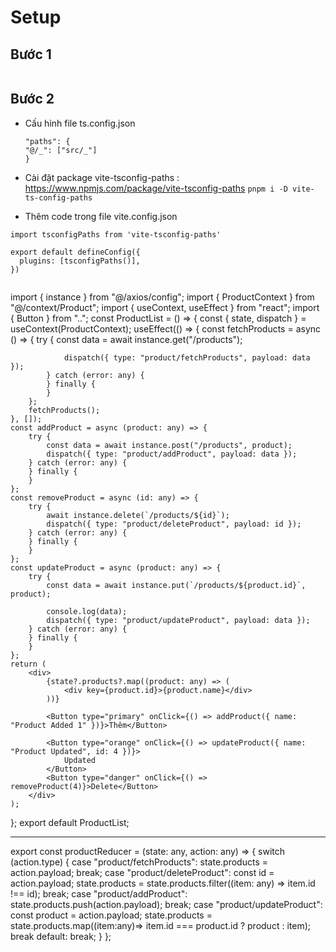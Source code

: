 # Setup

## Bước 1

```create vite@latest vite-project -- --template react-ts

```

## Bước 2

-   Cấu hình file ts.config.json
    ```"baseUrl": "./",
    "paths": {
    "@/_": ["src/_"]
    }
    ```
-   Cài đặt package vite-tsconfig-paths : https://www.npmjs.com/package/vite-tsconfig-paths
    `pnpm i -D vite-ts-config-paths `

-   Thêm code trong file vite.config.json

```import { defineConfig } from 'vite'
import tsconfigPaths from 'vite-tsconfig-paths'

export default defineConfig({
  plugins: [tsconfigPaths()],
})
```

```

```

import { instance } from "@/axios/config";
import { ProductContext } from "@/context/Product";
import { useContext, useEffect } from "react";
import { Button } from "..";
const ProductList = () => {
    const { state, dispatch } = useContext(ProductContext);
    useEffect(() => {
        const fetchProducts = async () => {
            try {
                const data = await instance.get("/products");

                dispatch({ type: "product/fetchProducts", payload: data });
            } catch (error: any) {
            } finally {
            }
        };
        fetchProducts();
    }, []);
    const addProduct = async (product: any) => {
        try {
            const data = await instance.post("/products", product);
            dispatch({ type: "product/addProduct", payload: data });
        } catch (error: any) {
        } finally {
        }
    };
    const removeProduct = async (id: any) => {
        try {
            await instance.delete(`/products/${id}`);
            dispatch({ type: "product/deleteProduct", payload: id });
        } catch (error: any) {
        } finally {
        }
    };
    const updateProduct = async (product: any) => {
        try {
            const data = await instance.put(`/products/${product.id}`, product);

            console.log(data);
            dispatch({ type: "product/updateProduct", payload: data });
        } catch (error: any) {
        } finally {
        }
    };
    return (
        <div>
            {state?.products?.map((product: any) => (
                <div key={product.id}>{product.name}</div>
            ))}

            <Button type="primary" onClick={() => addProduct({ name: "Product Added 1" })}>Thêm</Button>

            <Button type="orange" onClick={() => updateProduct({ name: "Product Updated", id: 4 })}>
                Updated
            </Button>
            <Button type="danger" onClick={() => removeProduct(4)}>Delete</Button>
        </div>
    );
};
export default ProductList;



-----------
export const productReducer = (state: any, action: any) => {
  switch (action.type) {
    case "product/fetchProducts":
      state.products = action.payload;
      break;
    case "product/deleteProduct":
      const id = action.payload;
      state.products = state.products.filter((item: any) => item.id !== id);
      break;
    case "product/addProduct":
      state.products.push(action.payload);
      break;
    case "product/updateProduct":
        const product = action.payload;
        state.products = state.products.map((item:any)=> item.id === product.id ? product : item);
        break
    default:
      break;
  }
};

